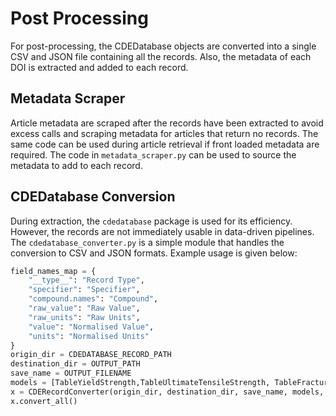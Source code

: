 # Post Processing

For post-processing, the CDEDatabase objects are converted into a single CSV and JSON file containing all the records. Also, the metadata of each DOI is extracted and added to each record.

## Metadata Scraper

Article metadata are scraped after the records have been extracted to avoid excess calls and scraping metadata for articles that return no records. The same code can be used during article retrieval if front loaded metadata are required. The code in `metadata_scraper.py` can be used to source the metadata to add to each record.

## CDEDatabase Conversion

During extraction, the `cdedatabase` package is used for its efficiency. However, the records are not immediately usable in data-driven pipelines. The `cdedatabase_converter.py` is a simple module that handles the conversion to CSV and JSON formats. Example usage is given below:

```python
field_names_map = {
    "__type__": "Record Type",
    "specifier": "Specifier",
    "compound.names": "Compound",
    "raw_value": "Raw Value",
    "raw_units": "Raw Units",
    "value": "Normalised Value",
    "units": "Normalised Units"
}
origin_dir = CDEDATABASE_RECORD_PATH
destination_dir = OUTPUT_PATH
save_name = OUTPUT_FILENAME 
models = [TableYieldStrength,TableUltimateTensileStrength, TableFractureStrength, TableDuctility, TableYoungsModulus]
x = CDERecordConverter(origin_dir, destination_dir, save_name, models, field_names_map)
x.convert_all()
```
